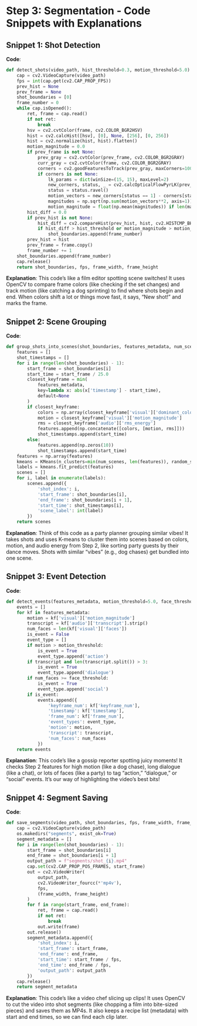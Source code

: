 # Step 3: Segmentation - Code Snippets with Explanations

## Snippet 1: Shot Detection
**Code**:
```python
def detect_shots(video_path, hist_threshold=0.3, motion_threshold=5.0):
    cap = cv2.VideoCapture(video_path)
    fps = int(cap.get(cv2.CAP_PROP_FPS))
    prev_hist = None
    prev_frame = None
    shot_boundaries = [0]
    frame_number = 0
    while cap.isOpened():
        ret, frame = cap.read()
        if not ret:
            break
        hsv = cv2.cvtColor(frame, cv2.COLOR_BGR2HSV)
        hist = cv2.calcHist([hsv], [0], None, [256], [0, 256])
        hist = cv2.normalize(hist, hist).flatten()
        motion_magnitude = 0.0
        if prev_frame is not None:
            prev_gray = cv2.cvtColor(prev_frame, cv2.COLOR_BGR2GRAY)
            curr_gray = cv2.cvtColor(frame, cv2.COLOR_BGR2GRAY)
            corners = cv2.goodFeaturesToTrack(prev_gray, maxCorners=100, qualityLevel=0.3, minDistance=7)
            if corners is not None:
                lk_params = dict(winSize=(15, 15), maxLevel=2)
                new_corners, status, _ = cv2.calcOpticalFlowPyrLK(prev_gray, curr_gray, corners, None, **lk_params)
                status = status.ravel()
                motion_vectors = new_corners[status == 1] - corners[status == 1]
                magnitudes = np.sqrt(np.sum(motion_vectors**2, axis=1))
                motion_magnitude = float(np.mean(magnitudes)) if len(magnitudes) > 0 else 0.0
        hist_diff = 0.0
        if prev_hist is not None:
            hist_diff = cv2.compareHist(prev_hist, hist, cv2.HISTCMP_BHATTACHARYYA)
            if hist_diff > hist_threshold or motion_magnitude > motion_threshold:
                shot_boundaries.append(frame_number)
        prev_hist = hist
        prev_frame = frame.copy()
        frame_number += 1
    shot_boundaries.append(frame_number)
    cap.release()
    return shot_boundaries, fps, frame_width, frame_height
```

**Explanation**:
This code’s like a film editor spotting scene switches! It uses OpenCV to compare frame colors (like checking if the set changes) and track motion (like catching a dog sprinting) to find where shots begin and end. When colors shift a lot or things move fast, it says, “New shot!” and marks the frame.

## Snippet 2: Scene Grouping
**Code**:
```python
def group_shots_into_scenes(shot_boundaries, features_metadata, num_scenes=5):
    features = []
    shot_timestamps = []
    for i in range(len(shot_boundaries) - 1):
        start_frame = shot_boundaries[i]
        start_time = start_frame / 25.0
        closest_keyframe = min(
            features_metadata,
            key=lambda x: abs(x['timestamp'] - start_time),
            default=None
        )
        if closest_keyframe:
            colors = np.array(closest_keyframe['visual']['dominant_colors']).flatten()
            motion = closest_keyframe['visual']['motion_magnitude']
            rms = closest_keyframe['audio']['rms_energy']
            features.append(np.concatenate([colors, [motion, rms]]))
            shot_timestamps.append(start_time)
        else:
            features.append(np.zeros(10))
            shot_timestamps.append(start_time)
    features = np.array(features)
    kmeans = KMeans(n_clusters=min(num_scenes, len(features)), random_state=0, n_init=10)
    labels = kmeans.fit_predict(features)
    scenes = []
    for i, label in enumerate(labels):
        scenes.append({
            'shot_index': i,
            'start_frame': shot_boundaries[i],
            'end_frame': shot_boundaries[i + 1],
            'start_time': shot_timestamps[i],
            'scene_label': int(label)
        })
    return scenes
```

**Explanation**:
Think of this code as a party planner grouping similar vibes! It takes shots and uses K-means to cluster them into scenes based on colors, motion, and audio energy from Step 2, like sorting party guests by their dance moves. Shots with similar “vibes” (e.g., dog chases) get bundled into one scene.

## Snippet 3: Event Detection
**Code**:
```python
def detect_events(features_metadata, motion_threshold=5.0, face_threshold=2):
    events = []
    for kf in features_metadata:
        motion = kf['visual']['motion_magnitude']
        transcript = kf['audio']['transcript'].strip()
        num_faces = len(kf['visual']['faces'])
        is_event = False
        event_type = []
        if motion > motion_threshold:
            is_event = True
            event_type.append('action')
        if transcript and len(transcript.split()) > 3:
            is_event = True
            event_type.append('dialogue')
        if num_faces >= face_threshold:
            is_event = True
            event_type.append('social')
        if is_event:
            events.append({
                'keyframe_num': kf['keyframe_num'],
                'timestamp': kf['timestamp'],
                'frame_num': kf['frame_num'],
                'event_types': event_type,
                'motion': motion,
                'transcript': transcript,
                'num_faces': num_faces
            })
    return events
```

**Explanation**:
This code’s like a gossip reporter spotting juicy moments! It checks Step 2 features for high motion (like a dog chase), long dialogue (like a chat), or lots of faces (like a party) to tag “action,” “dialogue,” or “social” events. It’s our way of highlighting the video’s best bits!

## Snippet 4: Segment Saving
**Code**:
```python
def save_segments(video_path, shot_boundaries, fps, frame_width, frame_height):
    cap = cv2.VideoCapture(video_path)
    os.makedirs("segments", exist_ok=True)
    segment_metadata = []
    for i in range(len(shot_boundaries) - 1):
        start_frame = shot_boundaries[i]
        end_frame = shot_boundaries[i + 1]
        output_path = f"segments/shot_{i}.mp4"
        cap.set(cv2.CAP_PROP_POS_FRAMES, start_frame)
        out = cv2.VideoWriter(
            output_path,
            cv2.VideoWriter_fourcc(*'mp4v'),
            fps,
            (frame_width, frame_height)
        )
        for f in range(start_frame, end_frame):
            ret, frame = cap.read()
            if not ret:
                break
            out.write(frame)
        out.release()
        segment_metadata.append({
            'shot_index': i,
            'start_frame': start_frame,
            'end_frame': end_frame,
            'start_time': start_frame / fps,
            'end_time': end_frame / fps,
            'output_path': output_path
        })
    cap.release()
    return segment_metadata
```

**Explanation**:
This code’s like a video chef slicing up clips! It uses OpenCV to cut the video into shot segments (like chopping a film into bite-sized pieces) and saves them as MP4s. It also keeps a recipe list (metadata) with start and end times, so we can find each clip later.
